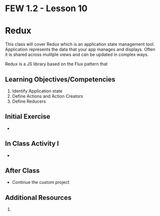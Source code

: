 # FEW 1.2 - Lesson 10

# Redux

This class will cover Redux which is an application state management tool. Application represents the data that your app manages and displays. Often it is shared across mulitple views and can be updated in complex ways. 

Redux is a JS library based on the Flux pattern that 

## Learning Objectives/Competencies

1. Identify Application state 
1. Define Actions and Action Creators 
1. Define Reducers

## Initial Exercise

-  

## In Class Activity I

- 

## After Class

- Continue the custom project 

## Additional Resources

1. 
